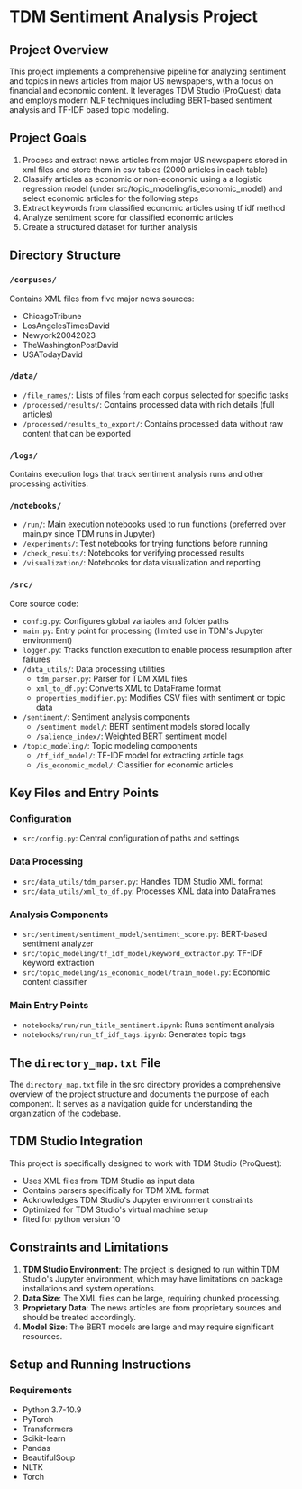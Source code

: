 # TDM Sentiment Analysis Project

## Project Overview

This project implements a comprehensive pipeline for analyzing sentiment and topics in news articles from major US newspapers, with a focus on financial and economic content. It leverages TDM Studio (ProQuest) data and employs modern NLP techniques including BERT-based sentiment analysis and TF-IDF based topic modeling.

## Project Goals

1. Process and extract news articles from major US newspapers stored in xml files and store them in csv tables (2000 articles in each table)
2. Classify articles as economic or non-economic using a a logistic regression model (under src/topic_modeling/is_economic_model) and select economic articles for the following steps 
3. Extract keywords from classified economic articles using tf idf method
4. Analyze sentiment score for classified economic articles
5. Create a structured dataset for further analysis

## Directory Structure

### `/corpuses/`
Contains XML files from five major news sources:
- ChicagoTribune
- LosAngelesTimesDavid
- Newyork20042023
- TheWashingtonPostDavid
- USATodayDavid

### `/data/`
- `/file_names/`: Lists of files from each corpus selected for specific tasks
- `/processed/results/`: Contains processed data with rich details (full articles)
- `/processed/results_to_export/`: Contains processed data without raw content that can be exported

### `/logs/`
Contains execution logs that track sentiment analysis runs and other processing activities.

### `/notebooks/`
- `/run/`: Main execution notebooks used to run functions (preferred over main.py since TDM runs in Jupyter)
- `/experiments/`: Test notebooks for trying functions before running
- `/check_results/`: Notebooks for verifying processed results
- `/visualization/`: Notebooks for data visualization and reporting

### `/src/`
Core source code:
- `config.py`: Configures global variables and folder paths
- `main.py`: Entry point for processing (limited use in TDM's Jupyter environment)
- `logger.py`: Tracks function execution to enable process resumption after failures
- `/data_utils/`: Data processing utilities
  - `tdm_parser.py`: Parser for TDM XML files
  - `xml_to_df.py`: Converts XML to DataFrame format
  - `properties_modifier.py`: Modifies CSV files with sentiment or topic data
- `/sentiment/`: Sentiment analysis components
  - `/sentiment_model/`: BERT sentiment models stored locally
  - `/salience_index/`: Weighted BERT sentiment model
- `/topic_modeling/`: Topic modeling components
  - `/tf_idf_model/`: TF-IDF model for extracting article tags
  - `/is_economic_model/`: Classifier for economic articles

## Key Files and Entry Points

### Configuration
- `src/config.py`: Central configuration of paths and settings

### Data Processing
- `src/data_utils/tdm_parser.py`: Handles TDM Studio XML format
- `src/data_utils/xml_to_df.py`: Processes XML data into DataFrames

### Analysis Components
- `src/sentiment/sentiment_model/sentiment_score.py`: BERT-based sentiment analyzer
- `src/topic_modeling/tf_idf_model/keyword_extractor.py`: TF-IDF keyword extraction
- `src/topic_modeling/is_economic_model/train_model.py`: Economic content classifier

### Main Entry Points
- `notebooks/run/run_title_sentiment.ipynb`: Runs sentiment analysis
- `notebooks/run/run_tf_idf_tags.ipynb`: Generates topic tags

## The `directory_map.txt` File

The `directory_map.txt` file in the src directory provides a comprehensive overview of the project structure and documents the purpose of each component. It serves as a navigation guide for understanding the organization of the codebase.

## TDM Studio Integration

This project is specifically designed to work with TDM Studio (ProQuest):
- Uses XML files from TDM Studio as input data
- Contains parsers specifically for TDM XML format
- Acknowledges TDM Studio's Jupyter environment constraints
- Optimized for TDM Studio's virtual machine setup
- fited for python version 10 

## Constraints and Limitations

1. **TDM Studio Environment**: The project is designed to run within TDM Studio's Jupyter environment, which may have limitations on package installations and system operations.
2. **Data Size**: The XML files can be large, requiring chunked processing.
3. **Proprietary Data**: The news articles are from proprietary sources and should be treated accordingly.
4. **Model Size**: The BERT models are large and may require significant resources.

## Setup and Running Instructions

### Requirements
- Python 3.7-10.9 
- PyTorch
- Transformers
- Scikit-learn
- Pandas
- BeautifulSoup
- NLTK
- Torch
